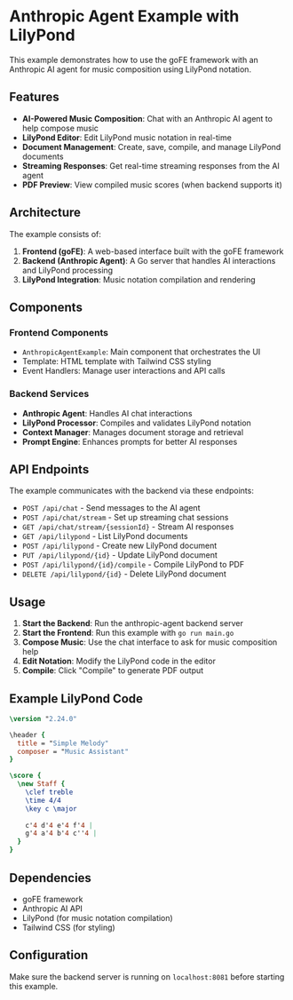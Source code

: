 # Anthropic Agent Example with LilyPond

This example demonstrates how to use the goFE framework with an Anthropic AI agent for music composition using LilyPond notation.

## Features

- **AI-Powered Music Composition**: Chat with an Anthropic AI agent to help compose music
- **LilyPond Editor**: Edit LilyPond music notation in real-time
- **Document Management**: Create, save, compile, and manage LilyPond documents
- **Streaming Responses**: Get real-time streaming responses from the AI agent
- **PDF Preview**: View compiled music scores (when backend supports it)

## Architecture

The example consists of:

1. **Frontend (goFE)**: A web-based interface built with the goFE framework
2. **Backend (Anthropic Agent)**: A Go server that handles AI interactions and LilyPond processing
3. **LilyPond Integration**: Music notation compilation and rendering

## Components

### Frontend Components

- `AnthropicAgentExample`: Main component that orchestrates the UI
- Template: HTML template with Tailwind CSS styling
- Event Handlers: Manage user interactions and API calls

### Backend Services

- **Anthropic Agent**: Handles AI chat interactions
- **LilyPond Processor**: Compiles and validates LilyPond notation
- **Context Manager**: Manages document storage and retrieval
- **Prompt Engine**: Enhances prompts for better AI responses

## API Endpoints

The example communicates with the backend via these endpoints:

- `POST /api/chat` - Send messages to the AI agent
- `POST /api/chat/stream` - Set up streaming chat sessions
- `GET /api/chat/stream/{sessionId}` - Stream AI responses
- `GET /api/lilypond` - List LilyPond documents
- `POST /api/lilypond` - Create new LilyPond document
- `PUT /api/lilypond/{id}` - Update LilyPond document
- `POST /api/lilypond/{id}/compile` - Compile LilyPond to PDF
- `DELETE /api/lilypond/{id}` - Delete LilyPond document

## Usage

1. **Start the Backend**: Run the anthropic-agent backend server
2. **Start the Frontend**: Run this example with `go run main.go`
3. **Compose Music**: Use the chat interface to ask for music composition help
4. **Edit Notation**: Modify the LilyPond code in the editor
5. **Compile**: Click "Compile" to generate PDF output

## Example LilyPond Code

```lilypond
\version "2.24.0"

\header {
  title = "Simple Melody"
  composer = "Music Assistant"
}

\score {
  \new Staff {
    \clef treble
    \time 4/4
    \key c \major
    
    c'4 d'4 e'4 f'4 |
    g'4 a'4 b'4 c''4 |
  }
}
```

## Dependencies

- goFE framework
- Anthropic AI API
- LilyPond (for music notation compilation)
- Tailwind CSS (for styling)

## Configuration

Make sure the backend server is running on `localhost:8081` before starting this example. 